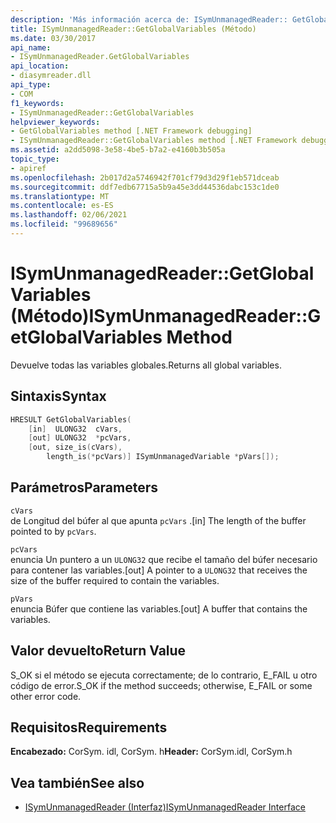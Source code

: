 ```yaml
---
description: 'Más información acerca de: ISymUnmanagedReader:: GetGlobalVariables ((método)'
title: ISymUnmanagedReader::GetGlobalVariables (Método)
ms.date: 03/30/2017
api_name:
- ISymUnmanagedReader.GetGlobalVariables
api_location:
- diasymreader.dll
api_type:
- COM
f1_keywords:
- ISymUnmanagedReader::GetGlobalVariables
helpviewer_keywords:
- GetGlobalVariables method [.NET Framework debugging]
- ISymUnmanagedReader::GetGlobalVariables method [.NET Framework debugging]
ms.assetid: a2dd5098-3e58-4be5-b7a2-e4160b3b505a
topic_type:
- apiref
ms.openlocfilehash: 2b017d2a5746942f701cf79d3d29f1eb571dceab
ms.sourcegitcommit: ddf7edb67715a5b9a45e3dd44536dabc153c1de0
ms.translationtype: MT
ms.contentlocale: es-ES
ms.lasthandoff: 02/06/2021
ms.locfileid: "99689656"
---
```

# <a name="isymunmanagedreadergetglobalvariables-method"></a><span data-ttu-id="432c4-103">ISymUnmanagedReader::GetGlobalVariables (Método)</span><span class="sxs-lookup"><span data-stu-id="432c4-103">ISymUnmanagedReader::GetGlobalVariables Method</span></span>

<span data-ttu-id="432c4-104">Devuelve todas las variables globales.</span><span class="sxs-lookup"><span data-stu-id="432c4-104">Returns all global variables.</span></span>  
  
## <a name="syntax"></a><span data-ttu-id="432c4-105">Sintaxis</span><span class="sxs-lookup"><span data-stu-id="432c4-105">Syntax</span></span>  
  
```cpp  
HRESULT GetGlobalVariables(  
    [in]  ULONG32  cVars,  
    [out] ULONG32  *pcVars,  
    [out, size_is(cVars),  
        length_is(*pcVars)] ISymUnmanagedVariable *pVars[]);  
```  
  
## <a name="parameters"></a><span data-ttu-id="432c4-106">Parámetros</span><span class="sxs-lookup"><span data-stu-id="432c4-106">Parameters</span></span>  

 `cVars`  
 <span data-ttu-id="432c4-107">de Longitud del búfer al que apunta `pcVars` .</span><span class="sxs-lookup"><span data-stu-id="432c4-107">[in] The length of the buffer pointed to by `pcVars`.</span></span>  
  
 `pcVars`  
 <span data-ttu-id="432c4-108">enuncia Un puntero a un `ULONG32` que recibe el tamaño del búfer necesario para contener las variables.</span><span class="sxs-lookup"><span data-stu-id="432c4-108">[out] A pointer to a `ULONG32` that receives the size of the buffer required to contain the variables.</span></span>  
  
 `pVars`  
 <span data-ttu-id="432c4-109">enuncia Búfer que contiene las variables.</span><span class="sxs-lookup"><span data-stu-id="432c4-109">[out] A buffer that contains the variables.</span></span>  
  
## <a name="return-value"></a><span data-ttu-id="432c4-110">Valor devuelto</span><span class="sxs-lookup"><span data-stu-id="432c4-110">Return Value</span></span>  

 <span data-ttu-id="432c4-111">S_OK si el método se ejecuta correctamente; de lo contrario, E_FAIL u otro código de error.</span><span class="sxs-lookup"><span data-stu-id="432c4-111">S_OK if the method succeeds; otherwise, E_FAIL or some other error code.</span></span>  
  
## <a name="requirements"></a><span data-ttu-id="432c4-112">Requisitos</span><span class="sxs-lookup"><span data-stu-id="432c4-112">Requirements</span></span>  

 <span data-ttu-id="432c4-113">**Encabezado:** CorSym. idl, CorSym. h</span><span class="sxs-lookup"><span data-stu-id="432c4-113">**Header:** CorSym.idl, CorSym.h</span></span>  
  
## <a name="see-also"></a><span data-ttu-id="432c4-114">Vea también</span><span class="sxs-lookup"><span data-stu-id="432c4-114">See also</span></span>

- [<span data-ttu-id="432c4-115">ISymUnmanagedReader (Interfaz)</span><span class="sxs-lookup"><span data-stu-id="432c4-115">ISymUnmanagedReader Interface</span></span>](isymunmanagedreader-interface.md)
